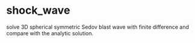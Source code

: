# shock_wave
solve 3D spherical symmetric Sedov blast wave with finite difference and compare with the analytic solution. 
